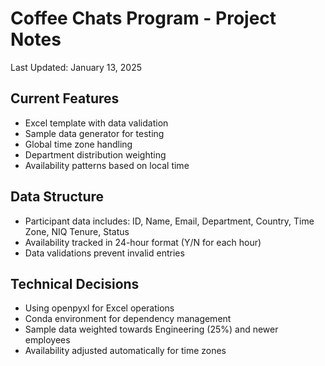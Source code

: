 # Coffee Chats Program - Project Notes
Last Updated: January 13, 2025

## Current Features
- Excel template with data validation
- Sample data generator for testing
- Global time zone handling
- Department distribution weighting
- Availability patterns based on local time

## Data Structure
- Participant data includes: ID, Name, Email, Department, Country, Time Zone, NIQ Tenure, Status
- Availability tracked in 24-hour format (Y/N for each hour)
- Data validations prevent invalid entries

## Technical Decisions
- Using openpyxl for Excel operations
- Conda environment for dependency management
- Sample data weighted towards Engineering (25%) and newer employees
- Availability adjusted automatically for time zones